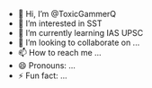 - 👋 Hi, I’m @ToxicGammerQ
- 👀 I’m interested in SST
- 🌱 I’m currently learning IAS UPSC
- 💞️ I’m looking to collaborate on ...
- 📫 How to reach me ...
- 😄 Pronouns: ...
- ⚡ Fun fact: ...

<!---
ToxicGammerQ/ToxicGammerQ is a ✨ special ✨ repository because its `README.md` (this file) appears on your GitHub profile.
You can click the Preview link to take a look at your changes.
--->
